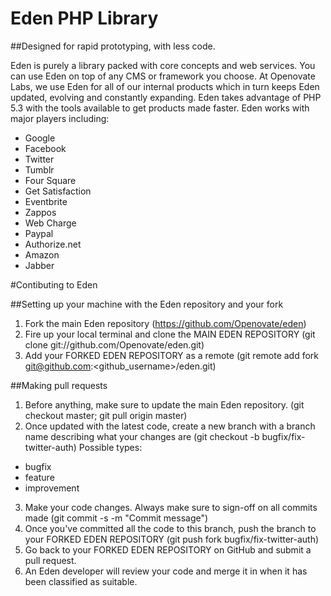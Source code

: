 # Eden PHP Library 
##Designed for rapid prototyping, with less code.

Eden is purely a library packed with core concepts and web services. You can use Eden on top of any CMS or framework you choose. At Openovate Labs, we use Eden for all of our internal products which in turn keeps Eden updated, evolving and constantly expanding. Eden takes advantage of PHP 5.3 with the tools available to get products made faster. Eden works with major players including:

* Google
* Facebook
* Twitter
* Tumblr
* Four Square
* Get Satisfaction
* Eventbrite
* Zappos
* Web Charge
* Paypal
* Authorize.net
* Amazon
* Jabber

#Contibuting to Eden

##Setting up your machine with the Eden repository and your fork

1. Fork the main Eden repository (https://github.com/Openovate/eden)
2. Fire up your local terminal and clone the MAIN EDEN REPOSITORY (git clone git://github.com/Openovate/eden.git)
3. Add your FORKED EDEN REPOSITORY as a remote (git remote add fork git@github.com:<github_username>/eden.git)

##Making pull requests

1. Before anything, make sure to update the main Eden repository. (git checkout master; git pull origin master)
2. Once updated with the latest code, create a new branch with a branch name describing what your changes are (git checkout -b bugfix/fix-twitter-auth)
Possible types:
- bugfix
- feature
- improvement
3. Make your code changes. Always make sure to sign-off on all commits made (git commit -s -m "Commit message")
4. Once you've committed all the code to this branch, push the branch to your FORKED EDEN REPOSITORY (git push fork bugfix/fix-twitter-auth)
5. Go back to your FORKED EDEN REPOSITORY on GitHub and submit a pull request.
6. An Eden developer will review your code and merge it in when it has been classified as suitable.
